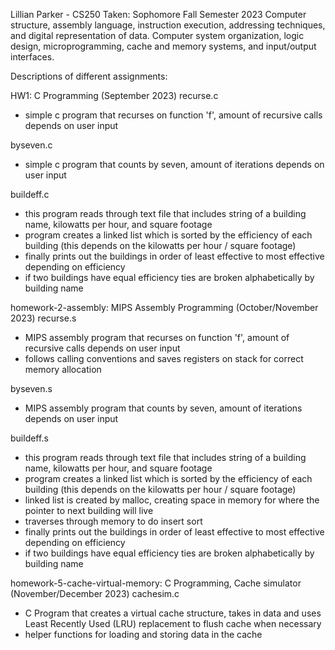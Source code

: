 Lillian Parker - CS250 
Taken: Sophomore Fall Semester 2023
Computer structure, assembly language, instruction execution, addressing techniques, and digital representation of data. 
Computer system organization, logic design, microprogramming, cache and memory systems, and input/output interfaces.

Descriptions of different assignments:

HW1: C Programming (September 2023)
recurse.c
- simple c program that recurses on function 'f', amount of recursive calls depends on user input

byseven.c
- simple c program that counts by seven, amount of iterations depends on user input

buildeff.c
- this program reads through text file that includes string of a building name, kilowatts per hour, and square footage
- program creates a linked list which is sorted by the efficiency of each building (this depends on the kilowatts per hour / square footage)
- finally prints out the buildings in order of least effective to most effective depending on efficiency
- if two buildings have equal efficiency ties are broken alphabetically by building name

homework-2-assembly: MIPS Assembly Programming (October/November 2023)
recurse.s
- MIPS assembly program that recurses on function 'f', amount of recursive calls depends on user input
- follows calling conventions and saves registers on stack for correct memory allocation

byseven.s
- MIPS assembly program that counts by seven, amount of iterations depends on user input

buildeff.s
- this program reads through text file that includes string of a building name, kilowatts per hour, and square footage
- program creates a linked list which is sorted by the efficiency of each building (this depends on the kilowatts per hour / square footage)
- linked list is created by malloc, creating space in memory for where the pointer to next building will live
- traverses through memory to do insert sort
- finally prints out the buildings in order of least effective to most effective depending on efficiency
- if two buildings have equal efficiency ties are broken alphabetically by building name

homework-5-cache-virtual-memory: C Programming, Cache simulator (November/December 2023)
cachesim.c
- C Program that creates a virtual cache structure, takes in data and uses Least Recently Used (LRU) replacement to flush cache when necessary
- helper functions for loading and storing data in the cache


